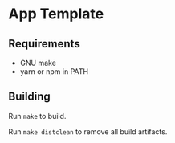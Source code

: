 App Template
============

Requirements
------------

* GNU make
* yarn or npm in PATH

Building
--------

Run `make` to build.

Run `make distclean` to remove all build artifacts.
